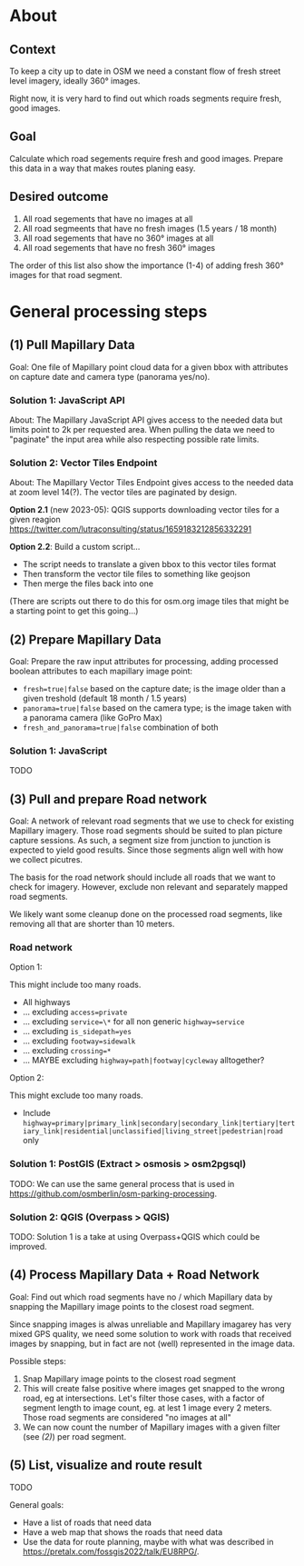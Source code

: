 # About

## Context

To keep a city up to date in OSM we need a constant flow of fresh street level imagery, ideally 360° images.

Right now, it is very hard to find out which roads segments require fresh, good images.

## Goal

Calculate which road segements require fresh and good images. Prepare this data in a way that makes routes planing easy.

## Desired outcome

1. All road segements that have no images at all
1. All road segmeents that have no fresh images (1.5 years / 18 month)
1. All road segements that have no 360° images at all
1. All road segements that have no fresh 360° images

The order of this list also show the importance (1-4) of adding fresh 360° images for that road segment.

# General processing steps

## (1) Pull Mapillary Data

Goal: One file of Mapillary point cloud data for a given bbox with attributes on capture date and camera type (panorama yes/no).

### Solution 1: JavaScript API

About: The Mapillary JavaScript API gives access to the needed data but limits point to 2k per requested area. When pulling the data we need to "paginate" the input area while also respecting possible rate limits.

### Solution 2: Vector Tiles Endpoint

About: The Mapillary Vector Tiles Endpoint gives access to the needed data at zoom level 14(?). The vector tiles are paginated by design.

**Option 2.1** (new 2023-05): QGIS supports downloading vector tiles for a given reagion https://twitter.com/lutraconsulting/status/1659183212856332291 

**Option 2.2**: Build a custom script…

- The script needs to translate a given bbox to this vector tiles format
- Then transform the vector tile files to something like geojson
- Then merge the files back into one

(There are scripts out there to do this for osm.org image tiles that might be a starting point to get this going…)

## (2) Prepare Mapillary Data

Goal: Prepare the raw input attributes for processing, adding processed boolean attributes to each mapillary image point:

- `fresh=true|false` based on the capture date; is the image older than a given treshold (default 18 month / 1.5 years)
- `panorama=true|false` based on the camera type; is the image taken with a panorama camera (like GoPro Max)
- `fresh_and_panorama=true|false` combination of both

### Solution 1: JavaScript

TODO

## (3) Pull and prepare Road network

Goal: A network of relevant road segments that we use to check for existing Mapillary imagery. Those road segments should be suited to plan picture capture sessions. As such, a segment size from junction to junction is expected to yield good results. Since those segments align well with how we collect picutres.

The basis for the road network should include all roads that we want to check for imagery. However, exclude non relevant and separately mapped road segments.

We likely want some cleanup done on the processed road segments, like removing all that are shorter than 10 meters.

### Road network

Option 1:

This might include too many roads.

- All highways
- … excluding `access=private`
- … excluding `service=\*` for all non generic `highway=service`
- … excluding `is_sidepath=yes`
- … excluding `footway=sidewalk`
- … excluding `crossing=*`
- … MAYBE excluding `highway=path|footway|cycleway` alltogether?

Option 2:

This might exclude too many roads.

- Include `highway=primary|primary_link|secondary|secondary_link|tertiary|tertiary_link|residential|unclassified|living_street|pedestrian|road` only

### Solution 1: PostGIS (Extract > osmosis > osm2pgsql)

TODO: We can use the same general process that is used in https://github.com/osmberlin/osm-parking-processing.

### Solution 2: QGIS (Overpass > QGIS)

TODO: Solution 1 is a take at using Overpass+QGIS which could be improved.

## (4) Process Mapillary Data + Road Network

Goal: Find out which road segments have no / which Mapillary data by snapping the Mapillary image points to the closest road segment.

Since snapping images is alwas unreliable and Mapillary imagarey has very mixed GPS quality, we need some solution to work with roads that received images by snapping, but in fact are not (well) represented in the image data.

Possible steps:

1. Snap Mapillary image points to the closest road segment
2. This will create false positive where images get snapped to the wrong road, eg at intersections. Let's filter those cases, with a factor of segment length to image count, eg. at lest 1 image every 2 meters. Those road segments are considered "no images at all"
3. We can now count the number of Mapillary images with a given filter (see _(2)_) per road segment.

## (5) List, visualize and route result

TODO

General goals:

- Have a list of roads that need data
- Have a web map that shows the roads that need data
- Use the data for route planning, maybe with what was described in https://pretalx.com/fossgis2022/talk/EU8RPG/.
